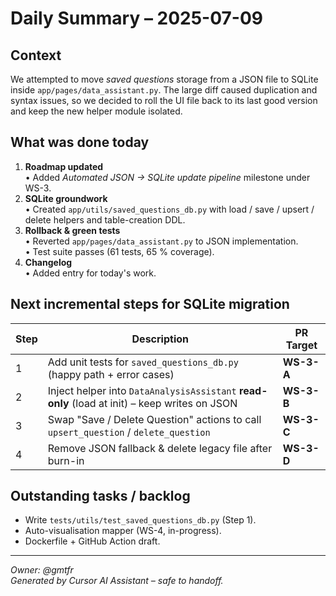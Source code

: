 # Daily Summary – 2025-07-09

## Context
We attempted to move *saved questions* storage from a JSON file to SQLite inside `app/pages/data_assistant.py`. The large diff caused duplication and syntax issues, so we decided to roll the UI file back to its last good version and keep the new helper module isolated.

## What was done today
1. **Roadmap updated**  
   • Added *Automated JSON → SQLite update pipeline* milestone under WS-3.
2. **SQLite groundwork**  
   • Created `app/utils/saved_questions_db.py` with load / save / upsert / delete helpers and table-creation DDL.
3. **Rollback & green tests**  
   • Reverted `app/pages/data_assistant.py` to JSON implementation.  
   • Test suite passes (61 tests, 65 % coverage).
4. **Changelog**  
   • Added entry for today's work.

## Next incremental steps for SQLite migration
| Step | Description | PR Target |
|------|-------------|-----------|
| 1 | Add unit tests for `saved_questions_db.py` (happy path + error cases) | **WS-3-A** |
| 2 | Inject helper into `DataAnalysisAssistant` **read-only** (load at init) – keep writes on JSON | **WS-3-B** |
| 3 | Swap "Save / Delete Question" actions to call `upsert_question` / `delete_question` | **WS-3-C** |
| 4 | Remove JSON fallback & delete legacy file after burn-in | **WS-3-D** |

## Outstanding tasks / backlog
- Write `tests/utils/test_saved_questions_db.py` (Step 1).  
- Auto-visualisation mapper (WS-4, in-progress).  
- Dockerfile + GitHub Action draft.

---
*Owner: @gmtfr*  
*Generated by Cursor AI Assistant – safe to handoff.* 